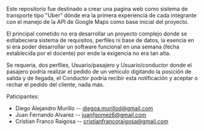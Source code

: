 Este repositorio fue destinado a crear una pagina web como sistema de transporte tipo "Uber" dónde era la primera experiencia de cada integrante con el manejo de la API de Google Maps como base inicial del proyecto. 

El principal cometido no era desarrollar un proyecto complejo donde se estlabeciera sistema de requisitos, perfiles ni base de datos, la esencia en si era poder desarrollar un software funcional en una semana (fecha establecida por el docente) por ende la exigencia no era tan alta.

Se requeria, dos perfiles, Usuario/pasajero y Usuario/conductor donde el pasajero podria realizar el pedido de un vehiculo digitando la posición de salida y de llegada, el Conductor podria recibir esta notificación y aceptar o rechar el pedido del cliente, nada más.

Paticipantes:

 * Diego Alejandro Murillo -- diegoa.murillod@gmail.com
* Juan Fernando Alvarez -- juanfgomez6@gmail.com
* Cristian Franco Raigosa -- cristianfrancoraigosa@gmail.com

